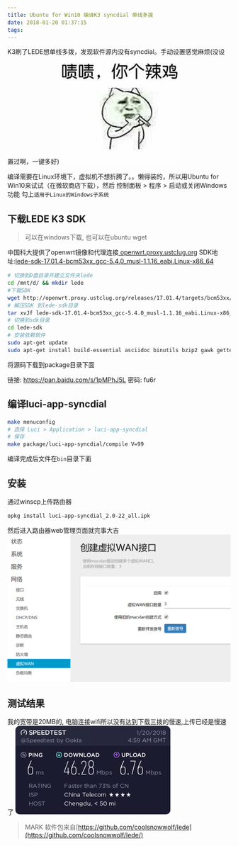 ```yaml
---
title: Ubuntu for Win10 编译K3 syncdial 单线多拨
date: 2018-01-20 01:37:15
tags:
---
```


K3刷了LEDE想单线多拨，发现软件源内没有syncdial。手动设置感觉麻烦(没设置过啊，一键多好)
![脸上笑嘻嘻,心里MMP](lede-k3-compile-syncdial/1516378730321.png)

编译需要在Linux环境下，虚拟机不想折腾了。。懒得装的，所以用Ubuntu for Win10来试试（在微软商店下载），然后 控制面板 > 程序 > 启动或关闭Windows功能
勾上`适用于Linux的Windows子系统`

## 下载LEDE K3 SDK
> 可以在windows下载, 也可以在ubuntu wget

中国科大提供了openwrt镜像和代理连接[	openwrt.proxy.ustclug.org](	openwrt.proxy.ustclug.org)
SDK地址:[lede-sdk-17.01.4-bcm53xx_gcc-5.4.0_musl-1.1.16_eabi.Linux-x86_64](http://openwrt.proxy.ustclug.org/releases/17.01.4/targets/bcm53xx/generic/lede-sdk-17.01.4-bcm53xx_gcc-5.4.0_musl-1.1.16_eabi.Linux-x86_64.tar.xz)
```bash
# 切换到D盘目录并建立文件夹lede
cd /mnt/d/ && mkdir lede
#下载SDK
wget http://openwrt.proxy.ustclug.org/releases/17.01.4/targets/bcm53xx/generic/lede-sdk-17.01.4-bcm53xx_gcc-5.4.0_musl-1.1.16_eabi.Linux-x86_64.tar.xz
# 解压SDK 到lede-sdk目录
tar xvJf lede-sdk-17.01.4-bcm53xx_gcc-5.4.0_musl-1.1.16_eabi.Linux-x86_64.tar.xz -C lede-sdk
# 切换到sdk目录
cd lede-sdk
# 安装依赖软件
sudo apt-get update
sudo apt-get install build-essential asciidoc binutils bzip2 gawk gettext git libncurses5-dev libz-dev patch unzip zlib1g-dev lib32gcc1 libc6-dev-i386 subversion flex uglifyjs git-core gcc-multilib p7zip p7zip-full msmtp libssl-dev texinfo libglib2.0-dev
```

将源码下载到package目录下面

链接: https://pan.baidu.com/s/1pMPhJ5L 密码: fu6r

## 编译luci-app-syncdial

```bash
make menuconfig
# 选择 Luci > Application > luci-app-syncdial
# 保存
make package/luci-app-syncdial/compile V=99
```
编译完成后文件在`bin`目录下面

## 安装
通过winscp上传路由器
```bash
opkg install luci-app-syncdial_2.0-22_all.ipk
```
然后进入路由器web管理页面就完事大吉
![图片](lede-k3-compile-syncdial/4265434.PNG)

## 测试结果
我的宽带是20MB的, 电脑连接wifi所以没有达到下载三拨的慢速,上传已经是慢速了
![图片](lede-k3-compile-syncdial/6982504044.png)
> MARK 软件包来自[https://github.com/coolsnowwolf/lede](https://github.com/coolsnowwolf/lede/)